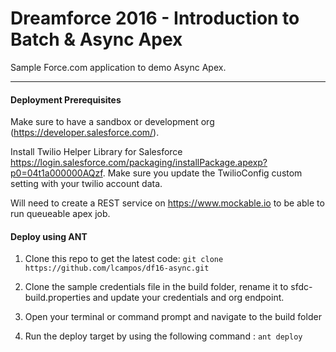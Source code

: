 Dreamforce 2016 - Introduction to Batch & Async Apex
===

Sample Force.com application to demo Async Apex.

---
#### Deployment Prerequisites

Make sure to have a sandbox or development org (https://developer.salesforce.com/).

Install Twilio Helper Library for Salesforce https://login.salesforce.com/packaging/installPackage.apexp?p0=04t1a000000AQzf. Make sure you update the TwilioConfig custom setting with your twilio account data.

Will need to create a REST service on https://www.mockable.io to be able to run queueable apex job.

#### Deploy using ANT

1. Clone this repo to get the latest code:
   `git clone https://github.com/lcampos/df16-async.git`

2. Clone the sample credentials file in the build folder, rename it to sfdc-build.properties and update your credentials and org endpoint.

3. Open your terminal or command prompt and navigate to the build folder

4. Run the deploy target by using the following command : `ant deploy`
